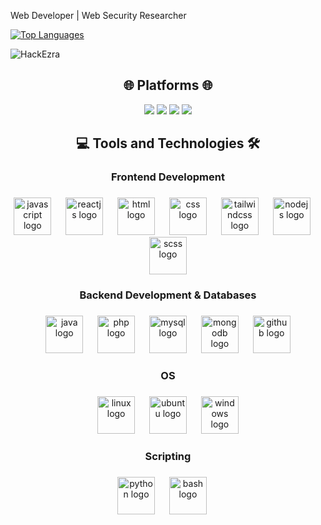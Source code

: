 Web Developer | Web Security Researcher

<a href="https://github.com/HackEzra" align="left"><img src="https://github-readme-stats.vercel.app/api/top-langs/?username=HackEzra&langs_count=12&title_color=0891b2&text_color=ffffff&icon_color=0891b2&bg_color=1c1917&hide_border=true&locale=en&custom_title=Most%20%Used%20%Languages&layout=compact" alt="Top Languages" /></a>

<p align="left"> <img src="https://komarev.com/ghpvc/?username=HackEzra&label=Profile%20Views&color=430680&style=flat" alt="HackEzra" /> </p>

<div align="center">
  <h2>🌐 Platforms 🌐</h2>
  <a href="https://hackerone.com/ezram" title="HackerOne Profile"><img src="https://img.shields.io/badge/HackerOne-%23000000.svg?logo=Hackerone&logoColor=white"></a>
  <a href="https://app.intigriti.com/researcher/profile/0x0ezram" title="Intigriti Profile"><img src="https://img.shields.io/badge/Intigriti-%234C59A8.svg?logo=Intigriti&logoColor=white"></a>
  <a href="https://x.com/EzraM_Ke" title="Twitter Profile"><img src="https://img.shields.io/badge/Twitter-%231DA1F2.svg?logo=X&logoColor=white"></a>
  <a href="https://www.linkedin.com/in/ezra-malatit-a66127252" title="LinkedIn Profile"><img src="https://img.shields.io/badge/LinkedIn-%230077B5.svg?logo=LinkedIn&logoColor=white"></a>
</div>

<h2 align="center">💻 Tools and Technologies 🛠</h2>

###

<h3 align="center">Frontend Development</h4>

###

<div align="center">
  <img src="https://techstack-generator.vercel.app/js-icon.svg" height="60" title="Javascript" alt="javascript logo"  />
  <img width="15" />
  <img src="https://techstack-generator.vercel.app/react-icon.svg" height="60" title="ReactJS" alt="reactjs logo"  />
  <img width="15" />
  <img src="https://skillicons.dev/icons?i=html" height="60" title="HTML" alt="html logo"  />
  <img width="15" />
  <img src="https://skillicons.dev/icons?i=css" height="60" title="CSS" alt="css logo"  />
  <img width="15" />
  <img src="https://skillicons.dev/icons?i=tailwind" height="60" title="TailwindCSS" alt="tailwindcss logo"  />
  <img width="15" />
  <img src="https://skillicons.dev/icons?i=nodejs" height="60" title="NodeJS" alt="nodejs logo"  />
  <img width="15" />
  <img src="https://skillicons.dev/icons?i=sass" height="60" title="Scss" alt="scss logo"  />
</div>

###

<h3 align="center">Backend Development & Databases</h4>

###

<div align="center">
  <img src="https://skillicons.dev/icons?i=java" height="60" title="Java" alt="java logo"  />
  <img width="15" />
  <img src="https://skillicons.dev/icons?i=php" height="60" title="PHP" alt="php logo"  />
  <img width="15" />
  <img src="https://techstack-generator.vercel.app/mysql-icon.svg" height="60" title="MySQL" alt="mysql logo"  />
  <img width="15" />
  <img src="https://skillicons.dev/icons?i=mongodb" height="60" title="MongoDB" alt="mongodb logo"  />
  <img width="15" />
  <img src="https://skillicons.dev/icons?i=github" height="60" title="Github" alt="github logo"  />
</div>

###

<h3 align="center">OS</h4>

###

<div align="center">
  <img src="https://upload.wikimedia.org/wikipedia/commons/2/2b/Kali-dragon-icon.svg" height="60" title="Linux" alt="linux logo"  />
  <img width="15" />
  <img src="https://skillicons.dev/icons?i=ubuntu" height="60" title="Ubuntu" alt="ubuntu logo"  />
  <img width="15" />
  <img src="https://skillicons.dev/icons?i=windows" height="60" title="Windows" alt="windows logo"  />

</div>

###

<h3 align="center">Scripting</h4>

###

<div align="center">  
  <img src="https://techstack-generator.vercel.app/python-icon.svg" height="60" title="Python" alt="python logo"  />
  <img width="15" />
  <img src="https://skillicons.dev/icons?i=bash" height="60" title="Bash" alt="bash logo"  />
  <img width="15" />
</div>

###
